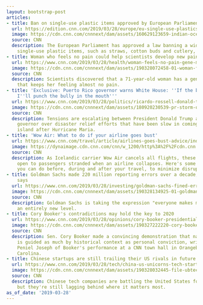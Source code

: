 ```yaml
---
layout: bootstrap-post
articles:
- title: Ban on single-use plastic items approved by European Parliament
  url: https://edition.cnn.com/2019/03/28/europe/eu-single-use-plastics-ban-intl-scli/index.html
  image: https://cdn.cnn.com/cnnnext/dam/assets/160629123659-indian-ocean-trash-super-tease.jpg
  source: CNN
  description: The European Parliament has approved a law banning a wide-range of
    single-use plastic items, such as straws, cotton buds and cutlery, by 2021.
- title: Woman who feels no pain could help scientists develop new painkillers
  url: https://www.cnn.com/2019/03/28/health/woman-feels-no-pain-gene-mutation/index.html
  image: https://cdn.cnn.com/cnnnext/dam/assets/190328072458-01-woman-feels-no-pain-gene-mutation-super-tease.jpg
  source: CNN
  description: Scientists discovered that a 71-year-old woman has a gene mutation
    that keeps her feeling almost no pain.
- title: 'Exclusive: Puerto Rico governor warns White House: ''If the bully gets close,
    I''ll punch the bully in the mouth'''
  url: https://www.cnn.com/2019/03/28/politics/ricardo-rossell-donald-trump-puerto-rico-funding/index.html
  image: https://cdn.cnn.com/cnnnext/dam/assets/180920230539-pr-storm-of-controversy-rossello-trump-super-tease.jpg
  source: CNN
  description: Tensions are escalating between President Donald Trump and Puerto Rico's
    governor over disaster relief efforts that have been slow in coming for the still-battered
    island after Hurricane Maria.
- title: 'Wow Air: What to do if your airline goes bust'
  url: https://www.cnn.com/travel/article/airlines-goes-bust-advice/index.html
  image: https://dynaimage.cdn.cnn.com/cnn/w_1200/http%3A%2F%2Fcdn.cnn.com%2Fcnnnext%2Fdam%2Fassets%2F190328125458-04-wow-air-file-super-tease.jpg
  source: CNN
  description: As Icelandic carrier Wow Air cancels all flights, these are the options
    open to passengers stranded when an airline collapses. Here's some advice on what
    you can do before, during and after your travel, to minimize disruption.
- title: Goldman Sachs made 220 million reporting errors over a decade, UK regulator
    says
  url: https://www.cnn.com/2019/03/28/investing/goldman-sachs-fined-errors-uk-fca/index.html
  image: https://cdn.cnn.com/cnnnext/dam/assets/190328134925-01-goldman-sachs-uk-file-2010-super-tease.jpg
  source: CNN
  description: Goldman Sachs is taking the expression "everyone makes mistakes" to
    an entirely new level.
- title: Cory Booker's contradictions may hold the key to 2020
  url: https://www.cnn.com/2019/03/28/opinions/cory-booker-presidential-town-hall-joseph/index.html
  image: https://cdn.cnn.com/cnnnext/dam/assets/190327222220-cory-booker-town-hall-super-tease.jpg
  source: CNN
  description: Sen. Cory Booker made a convincing demonstration that national politics
    is guided as much by historical context as personal conviction, writes historian
    Peniel Joseph of Booker's performance at a CNN town hall in Orangeburg, South
    Carolina.
- title: Chinese startups are still trailing their US rivals in future tech
  url: https://www.cnn.com/2019/03/28/tech/china-us-unicorns-tech-startups/index.html
  image: https://cdn.cnn.com/cnnnext/dam/assets/190328032445-file-ubtech-nov152018-01-super-tease.jpg
  source: CNN
  description: Chinese tech companies are battling the United States for global supremacy,
    but they're still lagging behind where it matters most.
as_of_date: '2019-03-28'
---
```


